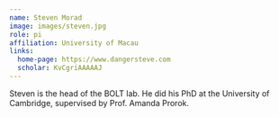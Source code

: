 ```yaml
---
name: Steven Morad
image: images/steven.jpg
role: pi
affiliation: University of Macau
links:
  home-page: https://www.dangersteve.com
  scholar: KvCgriAAAAAJ
---
```


Steven is the head of the BOLT lab. He did his PhD at the University of Cambridge, supervised by Prof. Amanda Prorok.